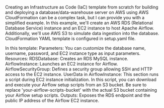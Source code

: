 Creating an Infrastructure as Code (IaC) template from scratch for building and deploying a database/data-warehouse server on AWS using AWS CloudFormation can be a complex task, but I can provide you with a simplified example. In this example, we'll create an AWS RDS (Relational Database Service) instance and an EC2 instance to host Apache Airflow. Additionally, we'll use AWS S3 to simulate data ingestion into the database. CloudFormation YAML template is configured in setup.yaml file.





In this template:
Parameters: You can customize the database name, username, password, and EC2 instance type as input parameters.
Resources:
RDSDatabase: Creates an RDS MySQL instance.
AirflowInstance: Launches an EC2 instance for Airflow.
AirflowSecurityGroup: Defines a security group allowing SSH and HTTP access to the EC2 instance.
UserData in AirflowInstance: This section runs a script during EC2 instance initialization. In this script, you can download and execute your Airflow setup scripts from an S3 bucket. Be sure to replace 'your-airflow-scripts-bucket' with the actual S3 bucket containing your Airflow setup scripts.
Outputs: Exposes the RDS endpoint and the public IP address of the Airflow EC2 instance.

